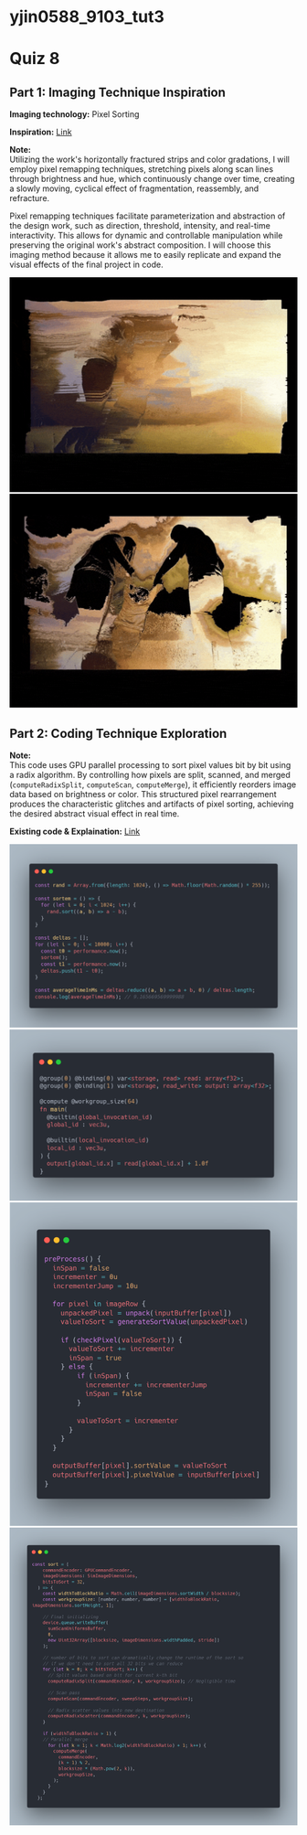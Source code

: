 # yjin0588_9103_tut3

# Quiz 8

## Part 1: Imaging Technique Inspiration

**Imaging technology:** Pixel Sorting  

**Inspiration:** [Link](https://dribbble.com/shots/3577112-Pixel-sorting-experiment)

**Note:**  
Utilizing the work's horizontally fractured strips and color gradations, I will employ pixel remapping techniques, stretching pixels along scan lines through brightness and hue, which continuously change over time, creating a slowly moving, cyclical effect of fragmentation, reassembly, and refracture.

Pixel remapping techniques facilitate parameterization and abstraction of the design work, such as direction, threshold, intensity, and real-time interactivity. This allows for dynamic and controllable manipulation while preserving the original work's abstract composition. I will choose this imaging method because it allows me to easily replicate and expand the visual effects of the final project in code.

![high-quality screenshot 01](Picture/screenshot01.png)  
![high-quality screenshot 02](Picture/screenshot02.png)

## Part 2: Coding Technique Exploration

**Note:**  
This code uses GPU parallel processing to sort pixel values ​​bit by bit using a radix algorithm. By controlling how pixels are split, scanned, and merged (`computeRadixSplit`, `computeScan`, `computeMerge`), it efficiently reorders image data based on brightness or color. This structured pixel rearrangement produces the characteristic glitches and artifacts of pixel sorting, achieving the desired abstract visual effect in real time.

**Existing code & Explaination:** [Link](https://lukecochrane.com/blog/pixel-sorting?utm_source=chatgpt.com)

![existing code](Picture/screenshot03.png)  
![existing code](Picture/screenshot04.png)  
![existing code](Picture/screenshot05.png)  
![existing code](Picture/screenshot06.png)